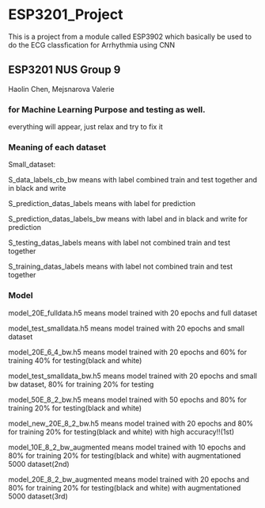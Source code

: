 # ESP3201_Project

This is a project from a module called ESP3902 which basically be used to do the ECG classfication for Arrhythmia using CNN

## ESP3201 NUS Group 9

Haolin Chen, Mejsnarova Valerie

### for Machine Learning Purpose and testing as well.

everything will appear, just relax and try to fix it

### Meaning of each dataset

Small_dataset:

S_data_labels_cb_bw means with label combined train and test together
and in black and write

S_prediction_datas_labels means with label for prediction

S_prediction_datas_labels_bw means with label and in black and write for prediction

S_testing_datas_labels means with label not combined train and test together

S_training_datas_labels means with label not combined train and test together

### Model

model_20E_fulldata.h5 means model trained with 20 epochs and full dataset

model_test_smalldata.h5 means model trained with 20 epochs and small dataset

model_20E_6_4_bw.h5 means model trained with 20 epochs and 60% for training 40% for testing(black and white)

model_test_smalldata_bw.h5 means model trained with 20 epochs and small bw dataset, 80% for training 20% for testing

model_50E_8_2_bw.h5 means model trained with 50 epochs and 80% for training 20% for testing(black and white)

model_new_20E_8_2_bw.h5 means model trained with 20 epochs and 80% for training 20% for testing(black and white) with high accuracy!!(1st)

model_10E_8_2_bw_augmented means model trained with 10 epochs and 80% for training 20% for testing(black and white) with augmentationed 5000 dataset(2nd)

model_20E_8_2_bw_augmented means model trained with 20 epochs and 80% for training 20% for testing(black and white) with augmentationed 5000 dataset(3rd)

